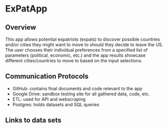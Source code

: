 # ExPatApp
## Overview
This app allows potential expatriots (expats) to discover possible countries and/or cities they might want to move to should they decide to leave the US. The user chooses their individual preferences from a specified list of parameters (political, economic, etc.) and the app results showcase different cities/countries to move to based on the input selections.

## Communication Protocols
- GitHub: contains final documents and code relevant to the app
- Google Drive: sandbox testing site for all gathered data, code, etc.
- ETL: used for API and webscraping
- Postgres: holds datasets and SQL queries

## Links to data sets
